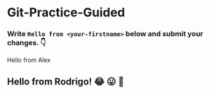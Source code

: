 # Git-Practice-Guided

### Write `Hello from <your-firstname>` below and submit your changes. 👇

Hello from Alex

## Hello from Rodrigo! :joy: :stuck_out_tongue: :muscle:
